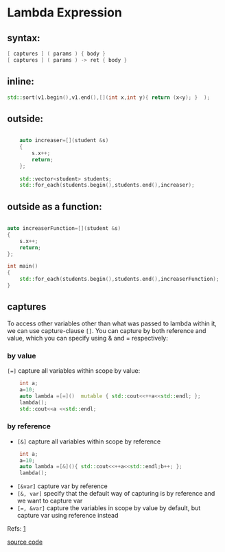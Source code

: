 # Lambda Expression

## syntax:
```cpp
[ captures ] ( params ) { body }
[ captures ] ( params ) -> ret { body }
```

##  inline:

```cpp
std::sort(v1.begin(),v1.end(),[](int x,int y){ return (x<y); }  );
```

##  outside:

```cpp

    auto increaser=[](student &s)
    {
        s.x++;
        return;
    };
    
    std::vector<student> students;
    std::for_each(students.begin(),students.end(),increaser);
```


##  outside as a function:

```cpp

auto increaserFunction=[](student &s)
{
    s.x++;
    return;
};

int main()
{
    std::for_each(students.begin(),students.end(),increaserFunction);
}

```

## captures

To access other variables other than what was passed to lambda within it, we can use capture-clause `[]`. You can capture by both reference and value, which you can specify using & and = respectively:

### by value
`[=]` capture all variables within scope by value:

```cpp
    int a;
    a=10;
    auto lambda =[=]()  mutable { std::cout<<++a<<std::endl; };
    lambda();
    std::cout<<a <<std::endl;
```

### by reference

- `[&]` capture all variables within scope by reference

```cpp
    int a;
    a=10;
    auto lambda =[&](){ std::cout<<++a<<std::endl;b++; };
    lambda();

```

- `[&var]` capture var by reference
- `[&, var]` specify that the default way of capturing is by reference and we want to capture var
- `[=, &var]` capture the variables in scope by value by default, but capture var using reference instead




Refs: [1](https://stackoverflow.com/questions/39789125/what-does-mean-before-function)



[source code](../src/lambda.cpp)
